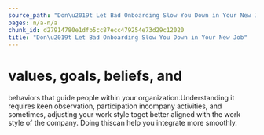 ```yaml
---
source_path: "Don\u2019t Let Bad Onboarding Slow You Down in Your New Job.md"
pages: n/a-n/a
chunk_id: d27914780e1dfb5cc87ecc479254e73d29c12020
title: "Don\u2019t Let Bad Onboarding Slow You Down in Your New Job"
---
```

# values, goals, beliefs, and

behaviors that guide people within your organization.Understanding it requires keen observation, participation incompany activities, and sometimes, adjusting your work style toget better aligned with the work style of the company. Doing thiscan help you integrate more smoothly.
